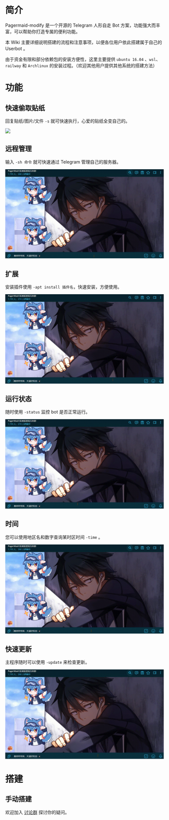 # 简介

Pagermaid-modify 是一个开源的 Telegram 人形自走 Bot 方案，功能强大而丰富，可以帮助你打造专属的便利功能。

本 Wiki 主要详细说明搭建的流程和注意事项，以便各位用户依此搭建属于自己的 Userbot 。

由于资金有限和部分依赖包的安装方便性，这里主要提供 `ubuntu 16.04` 、`wsl`、`railway` 和 `Archlinux` 的安装过程。（欢迎其他用户提供其他系统的搭建方法）

# 功能

## 快速偷取贴纸

回复贴纸/图片/文件 `-s` 就可快速执行，心爱的贴纸全变自己的。

![](gif/s.gif)

## 远程管理

输入 `-sh 命令` 就可快速通过 Telegram 管理自己的服务器。

![](gif/sh.gif)

## 扩展

安装插件使用 `-apt install 插件名`，快速安装，方便使用。

![](gif/apt.gif)

## 运行状态

随时使用 `-status` 监控 bot 是否正常运行。

![](gif/status.gif)

## 时间

您可以使用地区名和数字查询某时区时间 `-time` 。

![](gif/time.gif)

## 快速更新

主程序随时可以使用 `-update` 来检查更新。

![](gif/update.gif)

# 搭建

## 手动搭建

欢迎加入 [讨论群](https://t.me/joinchat/FLV4ZFXq9nUFLLe0HDxfQQ) 探讨你的疑问。
